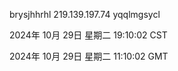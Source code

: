 brysjhhrhl 219.139.197.74 yqqlmgsycl

2024年 10月 29日 星期二 19:10:02 CST

2024年 10月 29日 星期二 11:10:02 GMT
